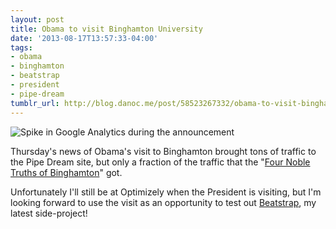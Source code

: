 ```yaml
---
layout: post
title: Obama to visit Binghamton University
date: '2013-08-17T13:57:33-04:00'
tags:
- obama
- binghamton
- beatstrap
- president
- pipe-dream
tumblr_url: http://blog.danoc.me/post/58523267332/obama-to-visit-binghamton-university
---
```


![Spike in Google Analytics during the announcement](/img/posts/pipe-dream-obama-announcement.png)


Thursday's news of Obama's visit to Binghamton brought tons of traffic to the Pipe Dream site, but only a fraction of the traffic that the "[Four Noble Truths of Binghamton](http://www.bupipedream.com/opinion/10245/binghamtons-noble-truths-lived/)" got.

Unfortunately I'll still be at Optimizely when the President is visiting, but I'm looking forward to use the visit as an opportunity to test out [Beatstrap](http://beatstrap.me/), my latest side-project!
